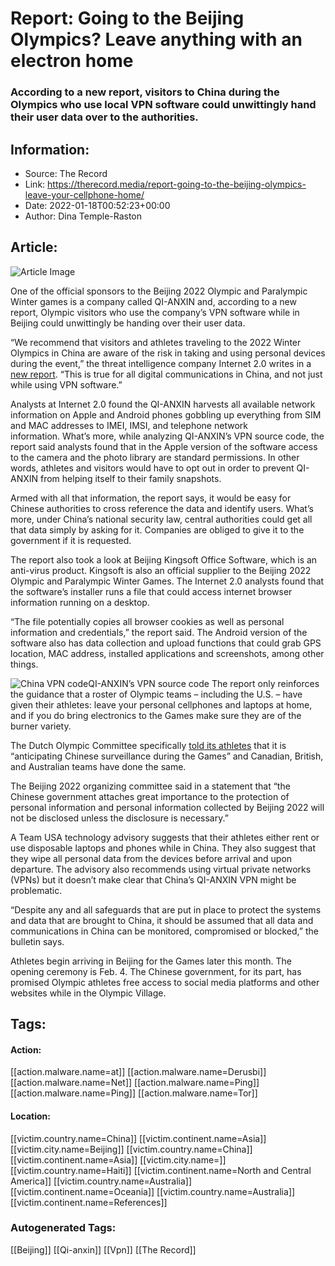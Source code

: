 # Report: Going to the Beijing Olympics? Leave anything with an electron home
### According to a new report, visitors to China during the Olympics who use local VPN software could unwittingly hand their user data over to the authorities.

## Information:
+ Source: The Record
+ Link: https://therecord.media/report-going-to-the-beijing-olympics-leave-your-cellphone-home/
+ Date: 2022-01-18T00:52:23+00:00
+ Author: Dina Temple-Raston


## Article:
![Article Image](https://therecord.media/wp-content/uploads/2022/01/bryan-turner-mF9m6BRHCtg-unsplash-1.jpg)

One of the official sponsors to the Beijing 2022 Olympic and Paralympic Winter games is a company called QI-ANXIN and, according to a new report, Olympic visitors who use the company’s VPN software while in Beijing could unwittingly be handing over their user data.


“We recommend that visitors and athletes traveling to the 2022 Winter Olympics in China are aware of the risk in taking and using personal devices during the event,” the threat intelligence company Internet 2.0 writes in a [new report](https://internet2-0.com/digital-surveillance-in-china-media/). “This is true for all digital communications in China, and not just while using VPN software.”


Analysts at Internet 2.0 found the QI-ANXIN harvests all available network information on Apple and Android phones gobbling up everything from SIM and MAC addresses to IMEI, IMSI, and telephone network information. What’s more, while analyzing QI-ANXIN’s VPN source code, the report said analysts found that in the Apple version of the software access to the camera and the photo library are standard permissions. In other words, athletes and visitors would have to opt out in order to prevent QI-ANXIN from helping itself to their family snapshots.


Armed with all that information, the report says, it would be easy for Chinese authorities to cross reference the data and identify users. What’s more, under China’s national security law, central authorities could get all that data simply by asking for it. Companies are obliged to give it to the government if it is requested. 


The report also took a look at Beijing Kingsoft Office Software, which is an anti-virus product. Kingsoft is also an official supplier to the Beijing 2022 Olympic and Paralympic Winter Games. The Internet 2.0 analysts found that the software’s installer runs a file that could access internet browser information running on a desktop.


“The file potentially copies all browser cookies as well as personal information and credentials,” the report said. The Android version of the software also has data collection and upload functions that could grab GPS location, MAC address, installed applications and screenshots, among other things. 


![China VPN code](https://therecord.media/wp-content/uploads/2022/01/Image-from-iOS-2-1-edited.jpg)QI-ANXIN’s VPN source code
The report only reinforces the guidance that a roster of Olympic teams – including the U.S. – have given their athletes: leave your personal cellphones and laptops at home, and if you do bring electronics to the Games make sure they are of the burner variety. 


The Dutch Olympic Committee specifically [told its athletes](https://www.insidethegames.biz/articles/1117700/dutch-noc-security-advice-beijing-2022) that it is “anticipating Chinese surveillance during the Games” and Canadian, British, and Australian teams have done the same.


The Beijing 2022 organizing committee said in a statement that “the Chinese government attaches great importance to the protection of personal information and personal information collected by Beijing 2022 will not be disclosed unless the disclosure is necessary.” 


A Team USA technology advisory suggests that their athletes either rent or use disposable laptops and phones while in China. They also suggest that they wipe all personal data from the devices before arrival and upon departure. The advisory also recommends using virtual private networks (VPNs) but it doesn’t make clear that China’s QI-ANXIN VPN might be problematic.


“Despite any and all safeguards that are put in place to protect the systems and data that are brought to China, it should be assumed that all data and communications in China can be monitored, compromised or blocked,” the bulletin says.


Athletes begin arriving in Beijing for the Games later this month. The opening ceremony is Feb. 4. The Chinese government, for its part, has promised Olympic athletes free access to social media platforms and other websites while in the Olympic Village.





## Tags:

#### Action:
[[action.malware.name=at]] [[action.malware.name=Derusbi]] [[action.malware.name=Net]] [[action.malware.name=Ping]] [[action.malware.name=Ping]] [[action.malware.name=Tor]]

#### Location:
[[victim.country.name=China]] [[victim.continent.name=Asia]] [[victim.city.name=Beijing]] [[victim.country.name=China]] [[victim.continent.name=Asia]] [[victim.city.name=]] [[victim.country.name=Haiti]] [[victim.continent.name=North and Central America]] [[victim.country.name=Australia]] [[victim.continent.name=Oceania]] [[victim.country.name=Australia]] [[victim.continent.name=References]]

### Autogenerated Tags:
[[Beijing]] [[Qi-anxin]] [[Vpn]] [[The Record]]

